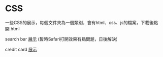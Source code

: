 # CSS

一些CSS的展示，每個文件夾為一個類別，會有html、css、js的檔案，下載後點開.html

search bar [展示](https://chizi-p.github.io/CSS/search_bar/search_bar.html)  (暫時Safari打開效果有點問題，日後解決)

credit card [展示](https://chizi-p.github.io/CSS/credit_card/credit_card.html)

